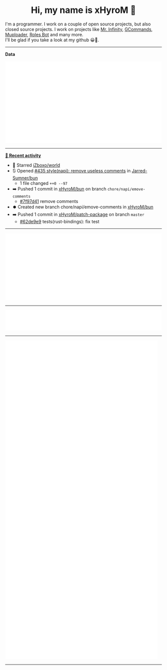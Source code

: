 <p align="center">
    <!-- <img src="https://avatars.githubusercontent.com/u/56601352" width="192" alt="hyro's pfp" /> -->
    <h1 align="center">Hi, my name is xHyroM 👋</h1>
</p>

I'm a programmer. I work on a couple of open source projects, but also closed source projects. I work on projects like [Mr. Infinity](https://discord.com/oauth2/authorize?client_id=720321585625694239&scope=bot%20applications.commands&permissions=8&redirect_uri=https://blobs.gq/imanager&prompt=consent&response_type=code), [GCommands](https://github.com/Garlic-Team/GCommands), [Muploader](https://github.com/xHyroM/Muploder), [Roles Bot](https://github.com/xHyroM/roles-bot) and many more.  
I'll be glad if you take a look at my github 😀👀.

___
**Data**

<img src="https://github.com/xHyroM/xHyroM/blob/master/.cache/base.svg">

___

**[📰 Recent activity](https://github.com/xHyroM)**
* 🌟 Starred [iZboxo/world](https://github.com/iZboxo/world)
* 🔃 Opened [#435 style(napi): remove useless comments](https://github.com/Jarred-Sumner/bun/pull/435) in [Jarred-Sumner/bun](https://github.com/Jarred-Sumner/bun)
  * 1 file changed `++0 --97`
* ➡️ Pushed 1 commit in [xHyroM/bun](https://github.com/xHyroM/bun) on branch `chore/napi/emove-comments`
  * [#7f97d41](https://github.com/xHyroM/bun/commit/7f97d41) remove comments
* ⏺️ Created new branch chore/napi/emove-comments in [xHyroM/bun](https://github.com/xHyroM/bun)
* ➡️ Pushed 1 commit in [xHyroM/patch-package](https://github.com/xHyroM/patch-package) on branch `master`
  * [#62de9e9](https://github.com/xHyroM/patch-package/commit/62de9e9) tests(rust-bindings): fix test


___

<img src="https://github.com/xHyroM/xHyroM/blob/master/.cache/isocalendar.svg">

___

<img src="https://github.com/xHyroM/xHyroM/blob/master/.cache/languages.svg">

___

<img src="https://github.com/xHyroM/xHyroM/blob/master/.cache/achievements.svg">

___
